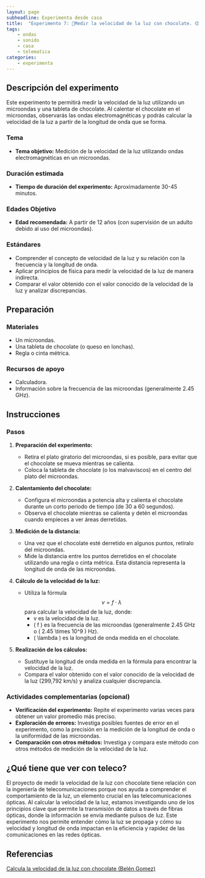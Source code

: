```yaml
---
layout: page
subheadline: Experimenta desde casa
title:  "Experimento 7: 🍫Medir la velocidad de la luz con chocolate. 🟡"
tags:
    - ondas
    - sonido
    - casa
    - telematica
categories:
    - experimenta
---
```


## Descripción del experimento

Este experimento te permitirá medir la velocidad de la luz utilizando un microondas y una tableta de chocolate. Al calentar el chocolate en el microondas, observarás las ondas electromagnéticas y podrás calcular la velocidad de la luz a partir de la longitud de onda que se forma.

### Tema

- **Tema objetivo:** Medición de la velocidad de la luz utilizando ondas electromagnéticas en un microondas.

### Duración estimada

- **Tiempo de duración del experimento:** Aproximadamente 30-45 minutos.

### Edades Objetivo

- **Edad recomendada:** A partir de 12 años (con supervisión de un adulto debido al uso del microondas).

### Estándares

- Comprender el concepto de velocidad de la luz y su relación con la frecuencia y la longitud de onda.
- Aplicar principios de física para medir la velocidad de la luz de manera indirecta.
- Comparar el valor obtenido con el valor conocido de la velocidad de la luz y analizar discrepancias.

## Preparación

### Materiales

- Un microondas.
- Una tableta de chocolate (o queso en lonchas).
- Regla o cinta métrica.

### Recursos de apoyo

- Calculadora.
- Información sobre la frecuencia de las microondas (generalmente 2.45 GHz).

## Instrucciones

### Pasos

1. **Preparación del experimento:**
   - Retira el plato giratorio del microondas, si es posible, para evitar que el chocolate se mueva mientras se calienta.
   - Coloca la tableta de chocolate (o los malvaviscos) en el centro del plato del microondas.

2. **Calentamiento del chocolate:**
   - Configura el microondas a potencia alta y calienta el chocolate durante un corto periodo de tiempo (de 30 a 60 segundos).
   - Observa el chocolate mientras se calienta y detén el microondas cuando empieces a ver áreas derretidas.

3. **Medición de la distancia:**
   - Una vez que el chocolate esté derretido en algunos puntos, retíralo del microondas.
   - Mide la distancia entre los puntos derretidos en el chocolate utilizando una regla o cinta métrica. Esta distancia representa la longitud de onda de las microondas.

4. **Cálculo de la velocidad de la luz:**
   - Utiliza la fórmula $${v = f \cdot \lambda}$$ para calcular la velocidad de la luz, donde:
     - v es la velocidad de la luz.
     - \( f \) es la frecuencia de las microondas (generalmente 2.45 GHz o \( 2.45 \times 10^9 \) Hz).
     - \( \lambda \) es la longitud de onda medida en el chocolate.

5. **Realización de los cálculos:**
   - Sustituye la longitud de onda medida en la fórmula para encontrar la velocidad de la luz.
   - Compara el valor obtenido con el valor conocido de la velocidad de la luz (299,792 km/s) y analiza cualquier discrepancia.

### Actividades complementarias (opcional)

- **Verificación del experimento:** Repite el experimento varias veces para obtener un valor promedio más preciso.
- **Exploración de errores:** Investiga posibles fuentes de error en el experimento, como la precisión en la medición de la longitud de onda o la uniformidad de las microondas.
- **Comparación con otros métodos:** Investiga y compara este método con otros métodos de medición de la velocidad de la luz.

## ¿Qué tiene que ver con teleco? 
El proyecto de medir la velocidad de la luz con chocolate tiene relación con la ingeniería de telecomunicaciones porque nos ayuda a comprender el comportamiento de la luz, un elemento crucial en las telecomunicaciones ópticas. Al calcular la velocidad de la luz, estamos investigando uno de los principios clave que permite la transmisión de datos a través de fibras ópticas, donde la información se envía mediante pulsos de luz. Este experimento nos permite entender cómo la luz se propaga y cómo su velocidad y longitud de onda impactan en la eficiencia y rapidez de las comunicaciones en las redes ópticas.

## Referencias
[Calcula la velocidad de la luz con chocolate (Belén Gomez)](https://www.youtube.com/watch?v=Q0HB9TigVTw)
